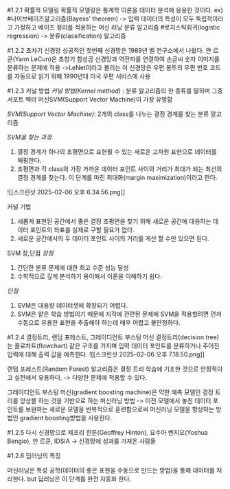 #1.2.1 확률적 모델링
확률적 모델링은 통계학 이론을 데이터 분석에 응용한 것이다.
ex) 
#나이브베이즈알고리즘(Bayess' theorem) -> 입력 데이터의 특성이 모두 독립적이라고 가정하고 베이즈 정리를 적용하는 머신 러닝 분류 알고리즘
#로지스틱회귀(logistic regression) -> 분류(classification) 알고리즘

#1.2.2 초차기 신경망
성공적인 첫번째 신경망은 1989년 벨 연구소에서 나왔다.
얀 르쿤(Yann LeCun)은 초창기 합성곱 신경망과 역전파를 연결하여 손글씨 숫자 이미지를 분류하는 문제에 적용
->LeNet이라고 불리는 이 신경망은 우편 봉투의 우편 번호 코드를 자동으로 읽기 위해 1990년대 미국 우편 서비스에 사용

#1.2.3 커널 방법
*커널 방법(Kernel method)* : 분류 알고리즘의 한 종류를 말하며 그중 서포트 벡터 머신SVM(Support Vector Machine)이 가장 유명함

*SVM(Support Vector Machine)*: 2개의 class를 나누는 결정 경계를 찾는 분류 알고리즘

*SVM을 찾는 과정*
1. 결정 경계가 하나의 초평면으로 표현될 수 있는 새로운 고차원 표현으로 데이터를 매핑한다.
2. 초평면과 각 class의 가장 가까운 데이터 포인트 사이의 거리가 최대가 되는 최선의 결정 경계를 찾는다. 이 단계를 마진 최대화(margin maximization)이라고 한다. 

![[스크린샷 2025-02-06 오후 6.34.56.png]]


커널 기법
1. 새롭게 표현된 공간에서 좋은 결정 초평면을 찾기 위해 새로운 공간에 대응하는 데이터 포인트의 좌표를 실제로 구할 필요가 없다.
2. 새로운 공간에서의 두 데이터 포인트 사이의 거리를 게산 할 수만 있으면 된다.

SVM 장,단점
*장점*
1. 간단한 분류 문제에 대한 최고 수준 성능 달성
2. 수학적으로 깊게 분석하기 용이해서 이론을 이해하기 쉽다.

*단점*
1. SVM은 대용량 데이터셋에 확장되기 어렵다.
2. SVM은 얕은 학습 방법이기 때문에 지각에 관련된 문제에 SVM을 적용할려면 먼저 수동으로 유용한 표현을 추출해야 하는데 매우 어렵고 불안정하다.

#1.2.4 결정트리, 랜덤 포레스트, 그레이디언트 부스팅 머신
결정트리(decision tree)는 플로차트(flowchart) 같은 구조를 가지며 입력 데이터 포인트를 분류하거나 주어진 입력에 대해 출력 값을 에측한다.
![[스크린샷 2025-02-06 오후 7.18.50.png]]

랜덤 포레스트(Random Forest) 알고리즘은 결정 트리 학습에 기초한 것으로 안정적이고 실전에서 유용하다. -> 다양한 문제에 적용할 수 있다.

그레이디언트 부스팅 머신(gradient boosting machine)은 약한 예측 모델인 결정 트리를 앙상블 하는 것을 기반으로 하는 머신러닝 방법
-> 이전 모델에서 놓친 데이터 포인트를 보완하는 새로운 모델을 반복적으로 훈련함으로써 머신러닝 모델을 향상하는 방법인 gradient boosting방법을 사용한다.

#1.2.5 다시 신경망으로
제프리 힌튼(Geoffrey Hinton), 요수아 벤지오(Yoshua Bengio), 얀 르쿤, IDSIA
-> 신경망에 성과를 가져온 사람들

#1.2.6 딥러닝의 특징

머신러닝은 특성 공학(데이터의 좋은 표현을 수동으로 만드는 방법)을 통해 데이터를 처리한다.
but 딥러닝은 이 단계를 완전 자동화 한다.









